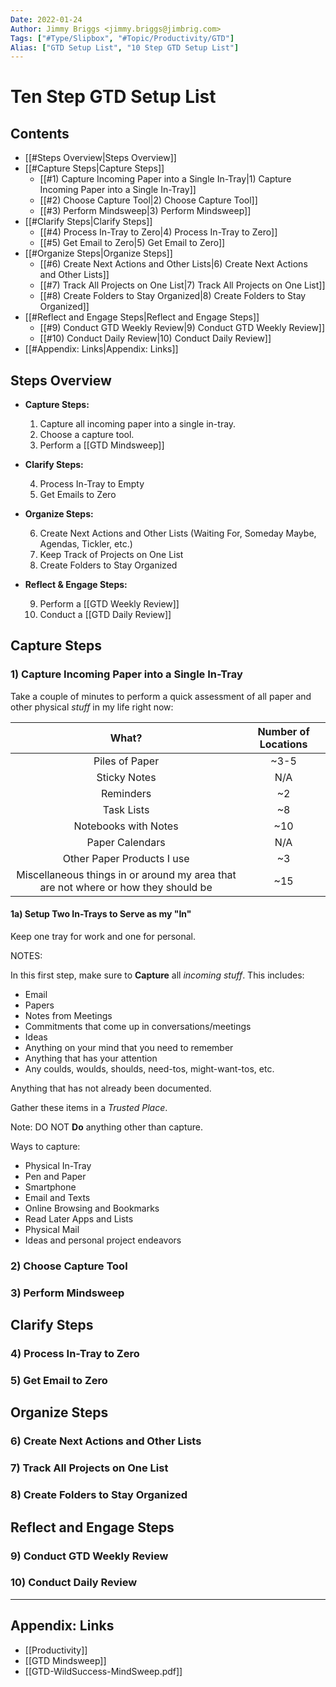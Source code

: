 ```yaml
---
Date: 2022-01-24
Author: Jimmy Briggs <jimmy.briggs@jimbrig.com>
Tags: ["#Type/Slipbox", "#Topic/Productivity/GTD"]
Alias: ["GTD Setup List", "10 Step GTD Setup List"]
---
```


# Ten Step GTD Setup List

## Contents

- [[#Steps Overview|Steps Overview]]
- [[#Capture Steps|Capture Steps]]
	- [[#1) Capture Incoming Paper into a Single In-Tray|1) Capture Incoming Paper into a Single In-Tray]]
	- [[#2) Choose Capture Tool|2) Choose Capture Tool]]
	- [[#3) Perform Mindsweep|3) Perform Mindsweep]]
- [[#Clarify Steps|Clarify Steps]]
	- [[#4) Process In-Tray to Zero|4) Process In-Tray to Zero]]
	- [[#5) Get Email to Zero|5) Get Email to Zero]]
- [[#Organize Steps|Organize Steps]]
	- [[#6) Create Next Actions and Other Lists|6) Create Next Actions and Other Lists]]
	- [[#7) Track All Projects on One List|7) Track All Projects on One List]]
	- [[#8) Create Folders to Stay Organized|8) Create Folders to Stay Organized]]
- [[#Reflect and Engage Steps|Reflect and Engage Steps]]
	- [[#9) Conduct GTD Weekly Review|9) Conduct GTD Weekly Review]]
	- [[#10) Conduct Daily Review|10) Conduct Daily Review]]
- [[#Appendix: Links|Appendix: Links]]

## Steps Overview

- **Capture Steps:**

	1. Capture all incoming paper into a single in-tray.
	2. Choose a capture tool.
	3. Perform a [[GTD Mindsweep]]

- **Clarify Steps:**

	4. Process In-Tray to Empty
	5. Get Emails to Zero

- **Organize Steps:**

	6. Create Next Actions and Other Lists (Waiting For, Someday Maybe, Agendas, Tickler, etc.)
	7. Keep Track of Projects on One List
	8. Create Folders to Stay Organized

- **Reflect & Engage Steps:**

	9. Perform a [[GTD Weekly Review]]
	10. Conduct a [[GTD Daily Review]]


## Capture Steps

### 1) Capture Incoming Paper into a Single In-Tray

Take a couple of minutes to perform a quick assessment of all paper and other physical *stuff* in my life right now:

|                                       What?                                        | Number of Locations |
|:----------------------------------------------------------------------------------:|:-------------------:|
|                                   Piles of Paper                                   |      ~3-5               |
|                                    Sticky Notes                                    |          N/A           |
|                                     Reminders                                      |             ~2        |
|                                     Task Lists                                     |               ~8      |
|                                Notebooks with Notes                                |                 ~10    |
|                                  Paper Calendars                                   |                  N/A   |
|                             Other Paper Products I use                             |                   ~3  |
| Miscellaneous things in or around my area that are not where or how they should be |                   ~15  |


#### 1a) Setup Two In-Trays to Serve as my "In"

Keep one tray for work and one for personal.

NOTES:



In this first step, make sure to **Capture** all *incoming stuff*. This includes:

- Email
- Papers
- Notes from Meetings
- Commitments that come up in conversations/meetings
- Ideas
- Anything on your mind that you need to remember
- Anything that has your attention
- Any coulds, woulds, shoulds, need-tos, might-want-tos, etc. 

Anything that has not already been documented.

Gather these items in a *Trusted Place*.

Note: DO NOT **Do** anything other than capture.

Ways to capture:

- Physical In-Tray
- Pen and Paper
- Smartphone
- Email and Texts
- Online Browsing and Bookmarks
- Read Later Apps and Lists
- Physical Mail
- Ideas and personal project endeavors

### 2) Choose Capture Tool

### 3) Perform Mindsweep

## Clarify Steps

### 4) Process In-Tray to Zero

### 5) Get Email to Zero


## Organize Steps

### 6) Create Next Actions and Other Lists

### 7) Track All Projects on One List

### 8) Create Folders to Stay Organized

## Reflect and Engage Steps

### 9) Conduct GTD Weekly Review

### 10) Conduct Daily Review


***

## Appendix: Links

- [[Productivity]]
- [[GTD Mindsweep]]
- [[GTD-WildSuccess-MindSweep.pdf]]
